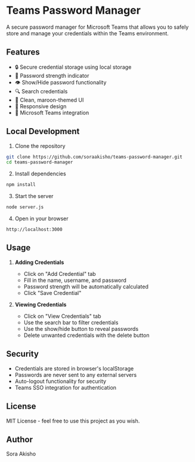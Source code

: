 # Teams Password Manager

A secure password manager for Microsoft Teams that allows you to safely store and manage your credentials within the Teams environment.

## Features

- 🔒 Secure credential storage using local storage
- 💪 Password strength indicator
- 👁️ Show/Hide password functionality
- 🔍 Search credentials
- 🎨 Clean, maroon-themed UI
- 📱 Responsive design
- 🤝 Microsoft Teams integration

## Local Development

1. Clone the repository
```bash
git clone https://github.com/soraakisho/teams-password-manager.git
cd teams-password-manager
```

2. Install dependencies
```bash
npm install
```

3. Start the server
```bash
node server.js
```

4. Open in your browser
```
http://localhost:3000
```

## Usage

1. **Adding Credentials**
   - Click on "Add Credential" tab
   - Fill in the name, username, and password
   - Password strength will be automatically calculated
   - Click "Save Credential"

2. **Viewing Credentials**
   - Click on "View Credentials" tab
   - Use the search bar to filter credentials
   - Use the show/hide button to reveal passwords
   - Delete unwanted credentials with the delete button

## Security

- Credentials are stored in browser's localStorage
- Passwords are never sent to any external servers
- Auto-logout functionality for security
- Teams SSO integration for authentication

## License

MIT License - feel free to use this project as you wish.

## Author

Sora Akisho
